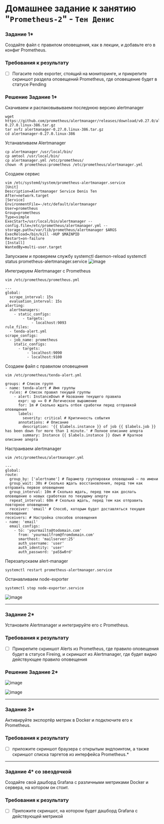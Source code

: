 # Домашнее задание к занятию "`Prometheus-2`" - `Тен Денис`


### Задание 1*
Создайте файл с правилом оповещения, как в лекции, и добавьте его в конфиг Prometheus.

### Требования к результату
- [ ] Погасите node exporter, стоящий на мониторинге, и прикрепите скриншот раздела оповещений Prometheus, где оповещение будет в статусе Pending

### Решение Задание 1*

Скачиваем и распаковывываем последнюю версию alertmanager
```
wget https://github.com/prometheus/alertmanager/releases/download/v0.27.0/alertmanager-0.27.0.linux-386.tar.gz
tar xvfz alertmanager-0.27.0.linux-386.tar.gz
cd alertmanager-0.27.0.linux-386
```
Устанавливаем Alertmanager
```
cp alertmanager /usr/local/bin/
cp amtool /usr/local/bin/
cp alertmanager.yml /etc/prometheus/
chown -R prometheus:prometheus /etc/prometheus/alertmanager.yml
```
Создаем сервис
```
vim /etc/systemd/system/prometheus-alertmanager.service
[Unit]
Description=Alertmanager Service Denis Ten
After=network.target
[Service]
EnvironmentFile=-/etc/default/alertmanager
User=prometheus
Group=prometheus
Type=simple
ExecStart=/usr/local/bin/alertmanager --config.file=/etc/prometheus/alertmanager.yml --storage.path=/var/lib/prometheus/alertmanager $ARGS
ExecReload=/bin/kill -HUP $MAINPID
Restart=on-failure
[Install]
WantedBy=multi-user.target
```
Запускаем и проверяем службу
systemctl daemon-reload
systemctl status  prometheus-alertmanager.service
![image](https://github.com/killakazzak/hw-prometeus-02/assets/32342205/9ac056f7-8e23-4034-8ef1-f21145893809)

Интегрируем Alertmanager с Prometheus
```
vim /etc/prometheus/prometheus.yml
```

```
---
global:
  scrape_interval: 15s
  evaluation_interval: 15s
alerting:
  alertmanagers:
    - static_configs:
        - targets:
            - localhost:9093
rule_files:
  - tenda-alert.yml
scrape_configs:
  - job_name: prometheus
    static_configs:
      - targets:
          - localhost:9090
          - localhost:9100
```

Создаем файл с правилом оповещения
```
vim /etc/prometheus/tenda-alert.yml
```
```
groups: # Список групп
- name: tenda-alert # Имя группы
  rules: # Список правил текущей группы
    - alert: InstanceDown # Название текущего правила
      expr: up == 0 # Логическое выражение
      for: 1m # Сколько ждать отбоя сработки перед отправкой оповещения
      labels:
        severity: critical # Критичность события
      annotations: # Описание
        description: '{{ $labels.instance }} of job {{ $labels.job }} has been down for more than 1 minute.' # Полное описание алерта
        summary: Instance {{ $labels.instance }} down # Краткое описание алерта
```

Настраиваем alertmanager
```
vim /etc/prometheus/alertmanager.yml
```
```
---
global:
route:
  group_by: ['alertname'] # Параметр группировки оповещений — по имени
  group_wait: 30s # Сколько ждать восстановления, перед тем как отправить первое оповещение
  group_interval: 10m # Сколько ждать, перед тем как дослать оповещение о новых сработках по текущему алерту
  repeat_interval: 60m # Сколько ждать, перед тем как отправить повторное оповещение
  receiver: 'email' # Способ, которым будет доставляться текущее оповещение
receivers: # Настройка способов оповещения
- name: 'email'
  email_configs:
    - to: 'yourmailto@todomain.com'
      from: 'yourmailfrom@fromdomain.com'
      smarthost: 'mailserver:25'
      auth_username: 'user'
      auth_identity: 'user'
      auth_password: 'paS$w0rd'
```
Перезапускаем alert-manager

```
systemctl restart prometheus-alertmanager.service
```

Останавливаем node-exporter
```
systemctl stop node-exporter.service
```
![image](https://github.com/killakazzak/hw-prometeus-02/assets/32342205/d6d76501-870d-4937-ae35-4d4ebce1309f)


---

### Задание 2*
Установите Alertmanager и интегрируйте его с Prometheus.

### Требования к результату
- [ ] Прикрепите скриншот Alerts из Prometheus, где правило оповещения будет в статусе Fireing, и скриншот из Alertmanager, где будет видно действующее правило оповещения

### Решение Задание 2*


![image](https://github.com/killakazzak/hw-prometeus-02/assets/32342205/b1eaab10-1018-4f81-8633-873c314f0aea)

![image](https://github.com/killakazzak/hw-prometeus-02/assets/32342205/719354c6-5135-4df0-a17b-e4923d108eb1)

---

### Задание 3*

Активируйте экспортёр метрик в Docker и подключите его к Prometheus.

### Требования к результату
- [ ] приложите скриншот браузера с открытым эндпоинтом, а также скриншот списка таргетов из интерфейса Prometheus.*

---

### Задание 4* со звездочкой 

Создайте свой дашборд Grafana с различными метриками Docker и сервера, на котором он стоит.

### Требования к результату
- [ ] Приложите скриншот, на котором будет дашборд Grafana с действующей метрикой


